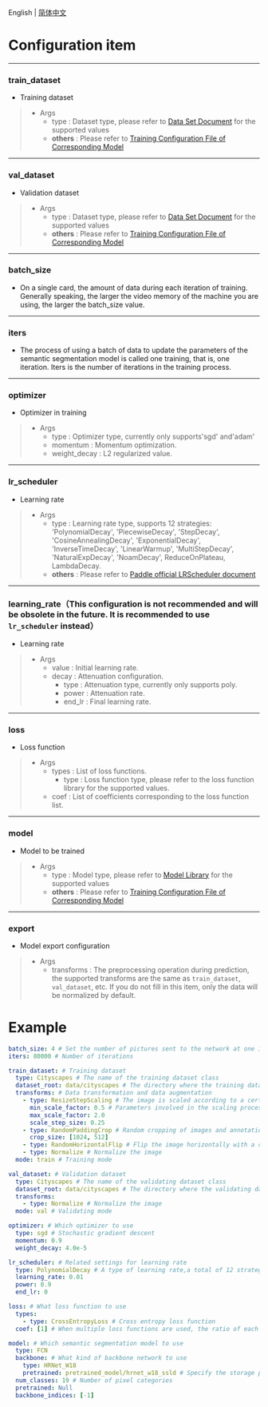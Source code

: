 English | [简体中文](use_cn.md)
# Configuration item

----
### train_dataset
* Training dataset
>
>  * Args
>     * type : Dataset type, please refer to [Data Set Document](../../apis/datasets/datasets.md) for the supported values
>     * **others** : Please refer to [Training Configuration File of Corresponding Model](../../../configs)

----
### val_dataset
* Validation dataset
>  * Args
>     * type : Dataset type, please refer to [Data Set Document](../../apis/datasets/datasets.md) for the supported values
>     * **others** : Please refer to [Training Configuration File of Corresponding Model](../../../configs)
>

----
### batch_size
* On a single card, the amount of data during each iteration of training. Generally speaking, the larger the video memory of the machine you are using, the larger the batch_size value.

----
### iters
* The process of using a batch of data to update the parameters of the semantic segmentation model is called one training, that is, one iteration. Iters is the number of iterations in the training process.

----
### optimizer
* Optimizer in training
>  * Args
>     * type : Optimizer type, currently only supports'sgd' and'adam'
>     * momentum : Momentum optimization.
>     * weight_decay : L2 regularized value.


----
### lr_scheduler
* Learning rate
>  * Args
>     * type : Learning rate type, supports 12 strategies: 'PolynomialDecay', 'PiecewiseDecay', 'StepDecay', 'CosineAnnealingDecay', 'ExponentialDecay', 'InverseTimeDecay', 'LinearWarmup', 'MultiStepDecay', 'NaturalExpDecay', 'NoamDecay', ReduceOnPlateau, LambdaDecay.
>     * **others** : Please refer to [Paddle official LRScheduler document](https://www.paddlepaddle.org.cn/documentation/docs/zh/api/paddle/optimizer/lr/LRScheduler_cn.html)

----
### learning_rate（This configuration is not recommended and will be obsolete in the future. It is recommended to use `lr_scheduler` instead）
* Learning rate
>  * Args
>     * value : Initial learning rate.
>     * decay : Attenuation configuration.
>       * type : Attenuation type, currently only supports poly.
>       * power : Attenuation rate.
>       * end_lr : Final learning rate.

----
### loss
* Loss function
>  * Args
>     * types : List of loss functions.
>       * type : Loss function type, please refer to the loss function library for the supported values.
>     * coef : List of coefficients corresponding to the loss function list.

----
### model
* Model to be trained
>  * Args
>     * type : Model type, please refer to [Model Library](../../apis/models/models.md) for the supported values
>     * **others** : Please refer to [Training Configuration File of Corresponding Model](../../../configs)
---
### export
* Model export configuration
>  * Args
>    * transforms : The preprocessing operation during prediction, the supported transforms are the same as `train_dataset`, `val_dataset`, etc. If you do not fill in this item, only the data will be normalized by default.

# Example

```yaml
batch_size: 4 # Set the number of pictures sent to the network at one iteration. Generally speaking, the larger the video memory of the machine you are using, the higher the batch_size value.
iters: 80000 # Number of iterations

train_dataset: # Training dataset
  type: Cityscapes # The name of the training dataset class
  dataset_root: data/cityscapes # The directory where the training dataset is stored
  transforms: # Data transformation and data augmentation
    - type: ResizeStepScaling # The image is scaled according to a certain ratio, and this ratio takes scale_step_size as the step size
      min_scale_factor: 0.5 # Parameters involved in the scaling process
      max_scale_factor: 2.0
      scale_step_size: 0.25
    - type: RandomPaddingCrop # Random cropping of images and annotations
      crop_size: [1024, 512]
    - type: RandomHorizontalFlip # Flip the image horizontally with a certain probability
    - type: Normalize # Normalize the image
  mode: train # Training mode

val_dataset: # Validation dataset
  type: Cityscapes # The name of the validating dataset class
  dataset_root: data/cityscapes # The directory where the validating dataset is stored
  transforms:
    - type: Normalize # Normalize the image
  mode: val # Validating mode

optimizer: # Which optimizer to use
  type: sgd # Stochastic gradient descent
  momentum: 0.9
  weight_decay: 4.0e-5

lr_scheduler: # Related settings for learning rate
  type: PolynomialDecay # A type of learning rate,a total of 12 strategies are supported
  learning_rate: 0.01
  power: 0.9
  end_lr: 0

loss: # What loss function to use
  types:
    - type: CrossEntropyLoss # Cross entropy loss function
  coef: [1] # When multiple loss functions are used, the ratio of each loss can be specified in coef

model: # Which semantic segmentation model to use
  type: FCN
  backbone: # What kind of backbone network to use
    type: HRNet_W18
    pretrained: pretrained_model/hrnet_w18_ssld # Specify the storage path of the pre-trained model
  num_classes: 19 # Number of pixel categories
  pretrained: Null
  backbone_indices: [-1]

```

